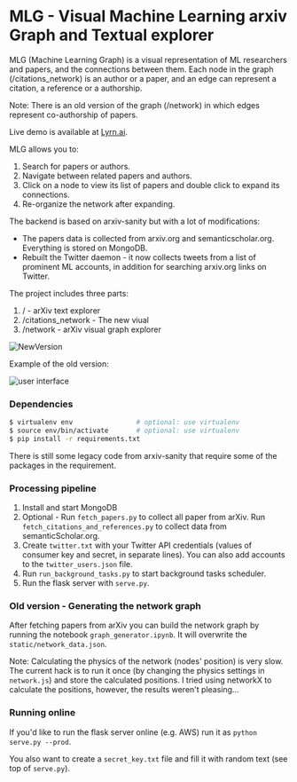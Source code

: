 
# MLG - Visual Machine Learning arxiv Graph and Textual explorer

MLG (Machine Learning Graph) is a visual representation of ML researchers and papers, and the connections between them.
Each node in the graph (/citations_network) is an author or a paper, and an edge can represent a citation, a reference or a authorship. 

Note: There is an old version of the graph (/network) in which edges represent co-authorship of papers.

Live demo is available at [Lyrn.ai](https://arxiv.lyrn.ai/citations_network). 

MLG allows you to:
1. Search for papers or authors.
2. Navigate between related papers and authors. 
3. Click on a node to view its list of papers and double click to expand its connections.
4. Re-organize the network after expanding. 

The backend is based on arxiv-sanity but with a lot of modifications:
* The papers data is collected from arxiv.org and semanticscholar.org. Everything is stored on MongoDB.
* Rebuilt the Twitter daemon - it now collects tweets from a list of prominent ML accounts, in addition for searching arxiv.org links on Twitter. 
   
The project includes three parts:

1. / - arXiv text explorer
2. /citations_network - The new viual   
3. /network - arXiv visual graph explorer
  
![NewVersion](https://media.giphy.com/media/vFKqnCdLPNOKc/giphy.gif)

Example of the old version: 

![user interface](https://raw.github.com/ranihorev/arxiv-network-graph/master/arxiv_graph.jpg)

### Dependencies  

```bash
$ virtualenv env                # optional: use virtualenv
$ source env/bin/activate       # optional: use virtualenv
$ pip install -r requirements.txt
```

There is still some legacy code from arxiv-sanity that require some of the packages in the requirement. 

### Processing pipeline

1. Install and start MongoDB
2. Optional - Run `fetch_papers.py` to collect all paper from arXiv. Run `fetch_citations_and_references.py` to collect data from semanticScholar.org.  
3. Create `twitter.txt` with your Twitter API credentials (values of consumer key and secret, in separate lines). You can also add accounts to the `twitter_users.json` file. 
3. Run `run_background_tasks.py` to start background tasks scheduler. 
4. Run the flask server with `serve.py`.

### Old version - Generating the network graph

After fetching papers from arXiv you can build the network graph by running the notebook `graph_generator.ipynb`.
It will overwrite the `static/network_data.json`. 

Note: Calculating the physics of the network (nodes' position) is very slow. The current hack is to run it once (by changing the physics settings in `network.js`) and store the calculated positions. I tried using networkX to calculate the positions, however, the results weren't pleasing...  

### Running online

If you'd like to run the flask server online (e.g. AWS) run it as `python serve.py --prod`.

You also want to create a `secret_key.txt` file and fill it with random text (see top of `serve.py`).